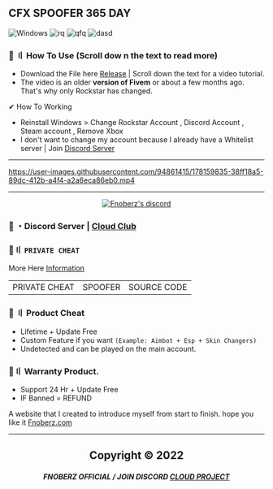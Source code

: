 ## CFX SPOOFER 365 DAY
![Windows](https://img.shields.io/badge/-Windows-28C2FF?style=for-the-badge&logo=windows&logoColor=white)
![rq](https://img.shields.io/badge/FIVEM_SPOOFER-EFA00B?style=for-the-badge&logo=IntelliJ+IDEA&logoColor=black)
![qfq](https://img.shields.io/badge/Python_AND_C++-3776AB?style=for-the-badge&logo=python&logoColor=white)
![dasd](https://img.shields.io/badge/Visual_Studio_Codde-0078D4?style=for-the-badge&logo=visual%20studio%20code&logoColor=white)
   
         
 
### 🌟 〢 How To Use (Scroll dow n the text to read more)  
- Download the File here [Release](https://github.com/Fnoberz/FiveM-CFX-Spoofer/releases/tag/fivem) | Scroll down the text for a video tutorial.
- The video is an older **version of Fivem** or about a few months ago. That's why only Rockstar has changed.

✔ How To Working  
- Reinstall Windows > Change Rockstar Account , Discord Account , Steam account , Remove Xbox 
- I don't want to change my account because I already have a Whitelist server | Join [Discord Server](https://discord.gg/MBTkVcJefp)
 
    
---   

https://user-images.githubusercontent.com/94861415/178159835-38ff18a5-89dc-412b-a4f4-a2a6eca86eb0.mp4



---

  <p align="center">
    <a href="https://discord.com/users/943374631644045363">
        <img title="Fnoberz server discord" alt="Fnoberz's discord" src="https://discord.c99.nl/widget/theme-4/943374631644045363.png"/>
    </a>
</p> 
 
### 💬 ・Discord Server | [Cloud Club](https://discord.gg/MBTkVcJefp) 


 ### 🛒〢 `PRIVATE CHEAT`
 More Here [Information](https://github.com/Cloud-Official/Product)
 
<table>
<tr>
	<td> PRIVATE CHEAT
	<td> SPOOFER
	<td> SOURCE CODE
</table>

  
### 🎯 〢 Product Cheat

- Lifetime + Update Free
- Custom Feature if you want `(Example: Aimbot + Esp + Skin Changers)`
- Undetected and can be played on the main account.

 
### 💯〢 Warranty Product.

- Support 24 Hr + Update Free
- IF Banned = REFUND

A website that I created to introduce myself from start to finish. hope you like it [Fnoberz.com](https://fnoberz.com/)

---


##  <p align="center"> Copyright © 2022

##### <p align="center">  FNOBERZ OFFICIAL / JOIN DISCORD [CLOUD PROJECT](https://discord.gg/JUwFCGHbV4)
